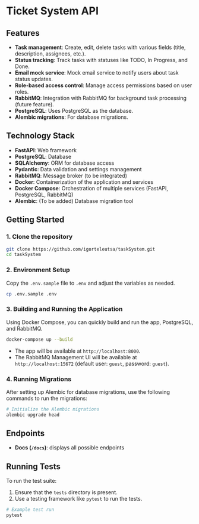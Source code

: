 
# Ticket System API

## Features

- **Task management**: Create, edit, delete tasks with various fields (title, description, assignees, etc.).
- **Status tracking**: Track tasks with statuses like TODO, In Progress, and Done.
- **Email mock service**: Mock email service to notify users about task status updates.
- **Role-based access control**: Manage access permissions based on user roles.
- **RabbitMQ**: Integration with RabbitMQ for background task processing (future feature).
- **PostgreSQL**: Uses PostgreSQL as the database.
- **Alembic migrations**: For database migrations.

## Technology Stack

- **FastAPI**: Web framework
- **PostgreSQL**: Database
- **SQLAlchemy**: ORM for database access
- **Pydantic**: Data validation and settings management
- **RabbitMQ**: Message broker (to be integrated)
- **Docker**: Containerization of the application and services
- **Docker Compose**: Orchestration of multiple services (FastAPI, PostgreSQL, RabbitMQ)
- **Alembic**: (To be added) Database migration tool

## Getting Started

### 1. Clone the repository

```bash
git clone https://github.com/igorteleutsa/taskSystem.git
cd taskSystem
```

### 2. Environment Setup

Copy the `.env.sample` file to `.env` and adjust the variables as needed.

```bash
cp .env.sample .env
```

### 3. Building and Running the Application

Using Docker Compose, you can quickly build and run the app, PostgreSQL, and RabbitMQ.

```bash
docker-compose up --build
```

- The app will be available at `http://localhost:8000`.
- The RabbitMQ Management UI will be available at `http://localhost:15672` (default user: `guest`, password: `guest`).

### 4. Running Migrations

After setting up Alembic for database migrations, use the following commands to run the migrations:

```bash
# Initialize the Alembic migrations
alembic upgrade head
```
## Endpoints

- **Docs (`/docs`)**: displays all possible endpoints

  

## Running Tests

To run the test suite:

1. Ensure that the `tests` directory is present.
2. Use a testing framework like `pytest` to run the tests.

```bash
# Example test run
pytest
```

